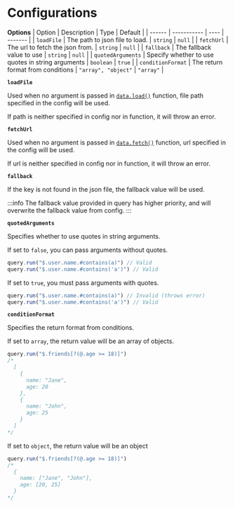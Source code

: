 # Configurations

**Options**
| Option | Description | Type | Default |
| ------ | ----------- | ---- | ------- |
| `loadFile` | The path to json file to load. | `string` | `null` |
| `fetchUrl` | The url to fetch the json from. | `string` | `null` |
| `fallback` | The fallback value to use | `string` | `null` |
| `quotedArguments` | Specify whether to use quotes in string arguments | `boolean` | `true` |
| `conditionFormat` | The return format from conditions | `"array", "object"` | `"array"` |

**`loadFile`**

Used when no argument is passed in [`data.load()`](/api#load) function, file path specified in the config will be used.

If path is neither specified in config nor in function, it will throw an error.

**`fetchUrl`**

Used when no argument is passed in [`data.fetch()`](/api#fetch) function, url specified in the config will be used.

If url is neither specified in config nor in function, it will throw an error.

**`fallback`**

If the key is not found in the json file, the fallback value will be used.

:::info
The fallback value provided in query has higher priority, and will overwrite the fallback value from config.
:::

**`quotedArguments`**

Specifies whether to use quotes in string arguments.

If set to `false`, you can pass arguments without quotes.
```ts
query.run("$.user.name.#contains(a)") // Valid
query.run("$.user.name.#contains('a')") // Valid
```

If set to `true`, you must pass arguments with quotes.
```ts
query.run("$.user.name.#contains(a)") // Invalid (throws error)
query.run("$.user.name.#contains('a')") // Valid
```

**`conditionFormat`**

Specifies the return format from conditions.

If set to `array`, the return value will be an array of objects.
```ts
query.run("$.friends[?(@.age >= 18)]")
/*
  [
    {
      name: "Jane",
      age: 20
    },
    {
      name: "John",
      age: 25
    }
  ]
*/
```

If set to `object`, the return value will be an object
```ts
query.run("$.friends[?(@.age >= 18)]")
/*
  {
    name: ["Jane", "John"],
    age: [20, 25]
  }
*/
```
